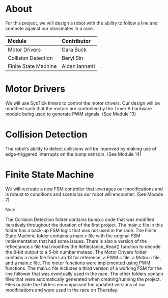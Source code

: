 # About
For this project, we will design a robot with the ability to follow a line and compete against
our classmates in a race.

| Module | Contributor |
| :--- | :--- |
| Motor Drivers | Cara Buck |
| Collision Detection | Beryl Sin |   
| Finite State Machine | Aiden Iannetti |   

# Motor Drivers
We will use SysTick timers to control the motor drivers. Our design will be modified such that the motors are controlled by the Timer A hardware module being used to generate PWM signals. (See Module 13)

# Collision Detection
The robot’s ability to detect collisions will be improved by making use of edge-triggered interrupts on the bump sensors.
(See Module 14)

# Finite State Machine
We will recreate a new FSM controller that leverages our modifications and is robust to conditions and scenarios our robot will encounter.
(See Module 7)

> [!NOTE]
> The Collision Detection folder contains bump.c code that was modified iteratively throughout the duration of the first project. The main.c file in this folder has a back-up FSM logic that was not used in the race.
  The Finite State Machine folder contains a main.c file with the original FSM implementation that had some issues. There is also a version of the reflectance.c file that modifies the Reflectance_Read() function to decode the 8-bit output to a 5-bit number instead.
    The Motor Drivers folder contains a main file from Lab 13 for reference, a PWM.c file, a Motor.c file, and a main.c file. The motor functions were implemented using PWM functions. The main.c file includes a third version of a working FSM for the line follower that was eventually used in the race.
      The other folders contain files that were automatically generated when creating/running the project.
        Files outside the folders encompassed the updated versions of our modifications and were used in the race on Thursday.
